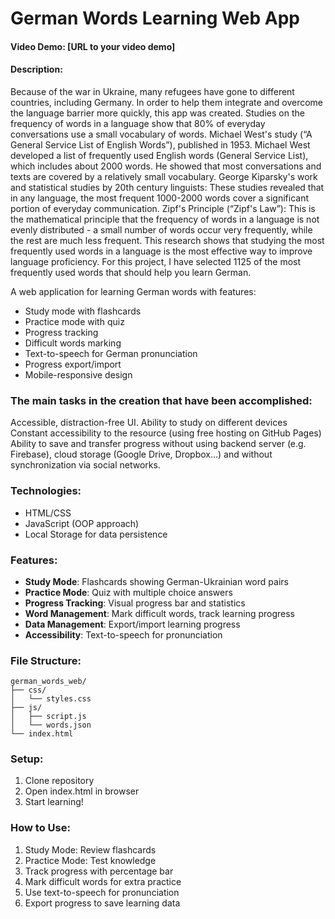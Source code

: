 # German Words Learning Web App
#### Video Demo: [URL to your video demo]
#### Description:
Because of the war in Ukraine, many refugees have gone to different countries, including Germany. 
In order to help them integrate and overcome the language barrier more quickly, this app was created. 
Studies on the frequency of words in a language show that 80% of everyday conversations use a small vocabulary of words. Michael West's study (“A General Service List of English Words”), published in 1953.
Michael West developed a list of frequently used English words (General Service List), which includes about 2000 words. He showed that most conversations and texts are covered by a relatively small vocabulary.
George Kiparsky's work and statistical studies by 20th century linguists: These studies revealed that in any language, the most frequent 1000-2000 words cover a significant portion of everyday communication.
Zipf's Principle (“Zipf's Law”): This is the mathematical principle that the frequency of words in a language is not evenly distributed - a small number of words occur very frequently, while the rest are much less frequent.
This research shows that studying the most frequently used words in a language is the most effective way to improve language proficiency.
For this project, I have selected 1125 of the most frequently used words that should help you learn German.

A web application for learning German words with features:

- Study mode with flashcards
- Practice mode with quiz
- Progress tracking
- Difficult words marking
- Text-to-speech for German pronunciation
- Progress export/import
- Mobile-responsive design

### The main tasks in the creation that have been accomplished:
Accessible, distraction-free UI.
Ability to study on different devices
Constant accessibility to the resource (using free hosting on GitHub Pages)
Ability to save and transfer progress without using backend server (e.g. Firebase), cloud storage (Google Drive, Dropbox...) and without synchronization via social networks. 

### Technologies:
- HTML/CSS
- JavaScript (OOP approach)
- Local Storage for data persistence

### Features:
- **Study Mode**: Flashcards showing German-Ukrainian word pairs
- **Practice Mode**: Quiz with multiple choice answers
- **Progress Tracking**: Visual progress bar and statistics
- **Word Management**: Mark difficult words, track learning progress
- **Data Management**: Export/import learning progress
- **Accessibility**: Text-to-speech for pronunciation

### File Structure:
```
german_words_web/
├── css/
│   └── styles.css
├── js/
│   ├── script.js
│   └── words.json
└── index.html
```

### Setup:
1. Clone repository
2. Open index.html in browser
3. Start learning!

### How to Use:
1. Study Mode: Review flashcards
2. Practice Mode: Test knowledge
3. Track progress with percentage bar
4. Mark difficult words for extra practice
5. Use text-to-speech for pronunciation
6. Export progress to save learning data
